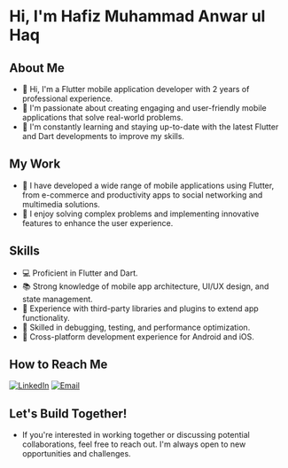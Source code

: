 # Hi, I'm Hafiz Muhammad Anwar ul Haq


## About Me
- 👋 Hi, I'm a Flutter mobile application developer with 2 years of professional experience.
- 👀 I'm passionate about creating engaging and user-friendly mobile applications that solve real-world problems.
- 🌱 I'm constantly learning and staying up-to-date with the latest Flutter and Dart developments to improve my skills.

## My Work
- 📱 I have developed a wide range of mobile applications using Flutter, from e-commerce and productivity apps to social networking and multimedia solutions.
- 🔧 I enjoy solving complex problems and implementing innovative features to enhance the user experience.

## Skills
- 💻 Proficient in Flutter and Dart.
- 📚 Strong knowledge of mobile app architecture, UI/UX design, and state management.
- 🧰 Experience with third-party libraries and plugins to extend app functionality.
- 🔨 Skilled in debugging, testing, and performance optimization.
- 📱 Cross-platform development experience for Android and iOS.

## How to Reach Me
[![LinkedIn](https://img.shields.io/badge/LinkedIn-Connect-0077B5)](https://www.linkedin.com/in/anwar-u)
[![Email](https://img.shields.io/badge/Email-Contact-D14836)](mailto:anwaar.siddiqi@blocship.io)

## Let's Build Together!
- If you're interested in working together or discussing potential collaborations, feel free to reach out. I'm always open to new opportunities and challenges.
